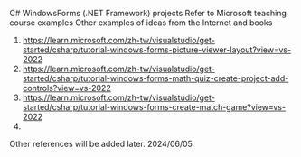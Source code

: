 C# WindowsForms (.NET Framework) projects
Refer to Microsoft teaching course examples
Other examples of ideas from the Internet and books

1. https://learn.microsoft.com/zh-tw/visualstudio/get-started/csharp/tutorial-windows-forms-picture-viewer-layout?view=vs-2022
2. https://learn.microsoft.com/zh-tw/visualstudio/get-started/csharp/tutorial-windows-forms-math-quiz-create-project-add-controls?view=vs-2022
3. https://learn.microsoft.com/zh-tw/visualstudio/get-started/csharp/tutorial-windows-forms-create-match-game?view=vs-2022
4. 

Other references will be added later.
2024/06/05

